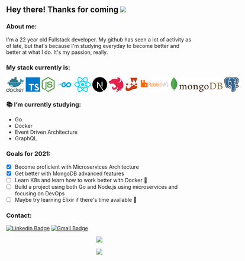## Hey there! Thanks for coming <img width=50 src="https://camo.githubusercontent.com/63371d36886ee658f5a97401f393e1ab1684b2fd3de674b8f5efc7d410b2a3d0/68747470733a2f2f6d656469612e67697068792e636f6d2f6d656469612f57556c706c634d704f43456d5447427442572f67697068792e676966" /> 

### About me:
I'm a 22 year old Fullstack developer. My github has seen a lot of activity as of late, but that's because I'm studying everyday to become better and better at what I do. It's my passion, really.
<br>

### My stack currently is:
<center>
  <div style="display:flex; justify-content: space-around; width: 100%;">
    <img src="https://github.com/ElladanTasartir/ElladanTasartir/blob/master/assets/docker.svg" height="40px"/>&nbsp;
    <img src="https://github.com/ElladanTasartir/ElladanTasartir/blob/master/assets/typescript.svg" height="40px"/>&nbsp;
    <img src="https://github.com/ElladanTasartir/ElladanTasartir/blob/master/assets/nodejs.svg" height="40px"/>&nbsp;
    <img src="https://github.com/ElladanTasartir/ElladanTasartir/blob/master/assets/go.svg" height="40px"/>&nbsp;
    <img src="https://github.com/ElladanTasartir/ElladanTasartir/blob/master/assets/reactjs.svg" height="40px"/>&nbsp;
    <img src="https://github.com/ElladanTasartir/ElladanTasartir/blob/master/assets/nextjs.svg" height="40px"/>&nbsp;
    <img src="https://github.com/ElladanTasartir/ElladanTasartir/blob/master/assets/nestjs.svg" height="40px"/>&nbsp;
    <img src="https://github.com/ElladanTasartir/ElladanTasartir/blob/master/assets/jest.svg" height="40px"/>&nbsp;
    <img src="https://github.com/ElladanTasartir/ElladanTasartir/blob/master/assets/rabbitmq.svg" height="40px"/>&nbsp;
    <img src="https://github.com/ElladanTasartir/ElladanTasartir/blob/master/assets/mongodb.svg" height="40px"/>&nbsp;
    <img src="https://github.com/ElladanTasartir/ElladanTasartir/blob/master/assets/postgres.svg" height="40px"/>&nbsp;
  </div>
</center>

### 📚 I’m currently studying:
- Go
- Docker
- Event Driven Architecture
- GraphQL

### Goals for 2021:
- [x] Become proficient with Microservices Architecture
- [x] Get better with MongoDB advanced features
- [ ] Learn K8s and learn how to work better with Docker 🐋
- [ ] Build a project using both Go and Node.js using microservices and focusing on DevOps
- [ ] Maybe try learning Elixir if there's time available 🤔

### Contact:

[![Linkedin Badge](https://img.shields.io/badge/-ErickMalta-blue?style=flat-square&logo=Linkedin&logoColor=white&link=https://www.linkedin.com/in/erick-malta-8597a1197/)](https://www.linkedin.com/in/erick-malta-8597a1197/)
[![Gmail Badge](https://img.shields.io/badge/-Gmail-c14438?style=flat-square&logo=Gmail&logoColor=white&link=mailto:erickmalta100@gmail.com)](mailto:erickmalta100@gmail.com)

<p align="center">
  <a href="https://github.com/ElladanTasartir/github-readme-streak-stats">
    <img src="https://github-readme-streak-stats.herokuapp.com/?user=ElladanTasartir#version1"/>
  </a>
</p>

<p align="center">
  <img src="https://github-readme-stats.vercel.app/api/top-langs/?username=ElladanTasartir&hide=html&layout=compact&show_icons=true&theme=tokyonight" />
</p>
